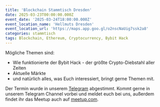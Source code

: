 ```yaml
---
title: 'Blockchain Stammtisch Dresden'
date: 2025-03-23T00:00:00.000Z
event_date: '2025-03-24T18:00:00.000Z'
event_location_name: 'Hellmuts Dresden'
event_location_url: 'https://maps.app.goo.gl/o2nscNaUig7ssk2a8'
categories: stammtisch
tags: Blockchain, Ethereum, Cryptocurrency, Bybit Hack
---
```


Mögliche Themen sind:

- Wie funktionierte der Bybit Hack - der größte Crypto-Diebstahl aller Zeiten
- Aktuelle Märkte
- und natürlich alles, was Euch interessiert, bringt gerne Themen mit.

Der Termin wurde in unserem [Telegram](https://t.me/+--ye6T-m7B0zZmEy)
abgestimmt. Kommt gerne in unserem Telegram Channel vorbei und meldet euch bei
uns, außerdem findet ihr das Meetup auch auf
[meetup.com](https://www.meetup.com/blockchainmeetupsaxony/events/306860840/).
